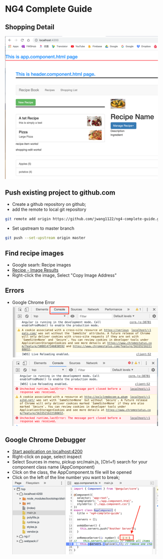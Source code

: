 # NG4 Complete Guide

## Shopping Detail
![Shopping Detail Page](shoppingDetail.png)

## Push existing project to github.com
* Create a github repository on github;
* add the remote to local git repository
```bash
git remote add origin https://github.com/jwang1122/ng4-complete-guide.git
```
* Set upstream to master branch
```bash
git push --set-upstream origin master
```

## Find recipe images

* Google searh: Recipe images
* [Recipe - Image Results](https://images.search.yahoo.com/yhs/search;_ylt=AwrC3CL4kNpdpS8AggUPxQt.;_ylu=X3oDMTByMjB0aG5zBGNvbG8DYmYxBHBvcwMxBHZ0aWQDBHNlYwNzYw--?p=recipe&fr=yhs-domaindev-st_emea&hspart=domaindev&hsimp=yhs-st_emea#id=1&iurl=http%3A%2F%2Fmommacuisine.com%2Fassets%2Frecipe_image%2Fa%2Fq%2Fv%2Faqvqbanr%2Ffullsize.jpg&action=click)
* Right-click the image, Select "Copy Image Address"

## Errors
* Google Chrome Error
![Chrome Settings->Extensions->Turn off Google Docs Offline](Warning.png)
![TechSearch Extension error](Error.png)

## Google Chrome Debugger
* [Start application on localhost:4200](http://localhost:4200/)
* Right-click on page, select inspect
* Select Sources in menu, pickup src/main.js, [Ctrl+f) search for your component class name (AppComponent)
* Click on the class, the AppComponent.ts file will be opened
* Click on the left of the line number you want to break;
![Break point on Google Chrome Debugger](Debugger.png)
